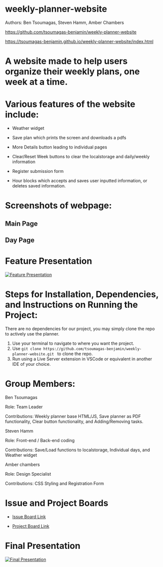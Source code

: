 # weekly-planner-website

Authors: Ben Tsoumagas, Steven Hamm, Amber Chambers

https://github.com/tsoumagas-benjamin/weekly-planner-website

https://tsoumagas-benjamin.github.io/weekly-planner-website/index.html

# A website made to help users organize their weekly plans, one week at a time.

# Various features of the website include:

- Weather widget

- Save plan which prints the screen and downloads a pdfs

- More Details button leading to individual pages

- Clear/Reset Week buttons to clear the localstorage and daily/weekly information

- Register submission form

- Hour blocks which accepts and saves user inputted information, or deletes saved information.

# Screenshots of webpage:

## Main Page

## Day Page

# Feature Presentation

[![Feature Presentation](https://img.youtube.com/vi/nGnqMqO00vI/0.jpg)](https://www.youtube.com/watch?v=nGnqMqO00vI)

# Steps for Installation, Dependencies, and Instructions on Running the Project:

There are no dependencies for our project, you may simply clone the repo to actively use the planner.

1. Use your terminal to navigate to where you want the project.
2. Use `git clone https://github.com/tsoumagas-benjamin/weekly-planner-website.git ` to clone the repo. 
3. Run using a Live Server extension in VSCode or equivalent in another IDE of your choice.

# Group Members:

Ben Tsoumagas

Role: Team Leader

Contributions: Weekly planner base HTML/JS, Save planner as PDF functionality, Clear button functionality, and Adding/Removing tasks.

Steven Hamm

Role: Front-end / Back-end coding

Contributions: Save/Load functions to localstorage, Individual days, and Weather widget

Amber chambers

Role: Design Specialist

Contributions: CSS Styling and Registration Form

# Issue and Project Boards

- [Issue Board Link](https://github.com/tsoumagas-benjamin/weekly-planner-website/issues?q=is%3Aissue+is%3Aclosed)

- [Project Board Link](https://github.com/users/tsoumagas-benjamin/projects/1)

# Final Presentation

[![ Final Presentation](https://img.youtube.com/vi/csqSrGhizXM/0.jpg)](https://www.youtube.com/watch?v=csqSrGhizXM)
